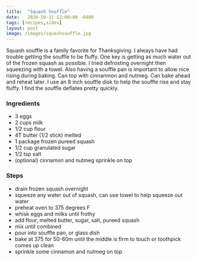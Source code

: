 ```yaml
---
title:  "Squash Souffle"
date:   2020-10-31 13:00:00 -0400
tags: [recipes,sides]
layout: post
image: /images/squashsouffle.jpg
---
```


Squash souffle is a family favorite for Thanksgiving.  I always have had trouble getting the souffle to be fluffy.  One
key is getting as much water out of the frozen squash as possible.  I tried defrosting overnight then squeezing with a
towel.  Also having a souffle pan is important to allow nice rising during baking.  Can top with cinnanmon and nutmeg.  Can bake ahead
and reheat later.  I use an 8 inch souffle disk to help the souffle rise and stay fluffy.  I find the souffle deflates pretty quickly.  

### Ingredients
- 3 eggs
- 2 cups milk
- 1/2 cup flour
- 4T butter (1/2 stick) melted
- 1 package frozen pureed squash
- 1/2 cup granulated sugar
- 1/2 tsp salt
- (optional) cinnamon and nutmeg sprinkle on top

### Steps
- drain frozen squash overnight
- squeeze any water out of squash, can use towel to help squeeze out water
- preheat oven to 375 degrees F
- whisk eggs and milks until frothy
- add flour, melted butter, sugar, salt, pureed squash
- mix until combined
- pour into souffle pan, or glass dish
- bake at 375 for 50-60m until the middle is firm to touch or toothpick comes up clean
- sprinkle some cinnamon and nutmeg on top
